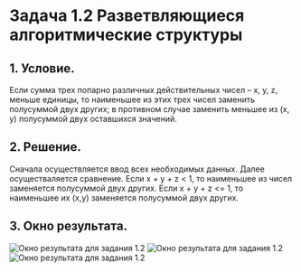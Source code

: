 # Задача 1.2 Разветвляющиеся алгоритмические структуры

## 1. Условие. 

Если сумма трех попарно различных действительных чисел – x, y, z,  меньше единицы, то наименьшее из этих трех чисел заменить полусуммой двух других; в противном случае заменить меньшее из (x, y) полусуммой двух оставшихся значений.

## 2. Решение.
Сначала осуществляется ввод всех необходимых данных. Далее осуществаляется сравнение. Если x + y + z < 1, то наименьшее из чисел заменяется полусуммой двух других. Если x + y + z <= 1, то наименьшее их (х,у) заменяется полусуммой двух других.

## 3. Окно результата.

![Окно результата для задания 1.2](https://pp.vk.me/c625825/v625825356/41c31/v5acE4Wcn9A.jpg)
![Окно результата для задания 1.2](https://pp.vk.me/c625825/v625825356/41c39/54OjWYAuEpA.jpg)
![Окно результата для задания 1.2](https://pp.vk.me/c623821/v623821356/3b007/G9cfTGynJBI.jpg)
